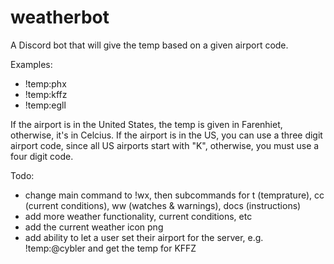 # weatherbot
A Discord bot that will give the temp based on a given airport code.

Examples:
* !temp:phx
* !temp:kffz
* !temp:egll

If the airport is in the United States, the temp is given in Farenhiet, otherwise, it's in Celcius.
If the airport is in the US, you can use a three digit airport code, since all US airports start with "K", otherwise, you must use a four digit code.

Todo:
* change main command to !wx, then subcommands for t (temprature), cc (current conditions), ww (watches & warnings), docs (instructions)
* add more weather functionality, current conditions, etc
* add the current weather icon png
* add ability to let a user set their airport for the server, e.g. !temp:@cybler and get the temp for KFFZ
